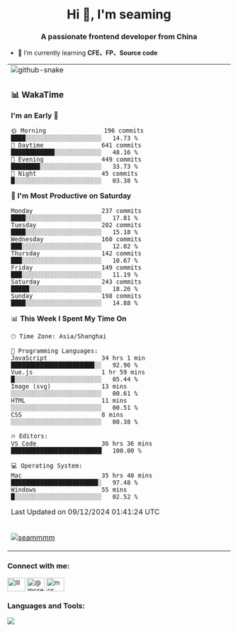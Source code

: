 <h1 align="center">Hi 👋, I'm seaming</h1>
<h3 align="center">A passionate frontend developer from China</h3>

- 🌱 I’m currently learning **CFE、FP、Source code**

<div align="center">

<table>

<tr><td>
  <img alt="github-snake" src="profile-snake-contrib/github-user-contribution.svg"/>
</td></tr>

<tr><td>

### 📊 WakaTime

<!--START_SECTION:waka-->
**I'm an Early 🐤** 

```text
🌞 Morning                196 commits         ████░░░░░░░░░░░░░░░░░░░░░   14.73 % 
🌆 Daytime                641 commits         ████████████░░░░░░░░░░░░░   48.16 % 
🌃 Evening                449 commits         ████████░░░░░░░░░░░░░░░░░   33.73 % 
🌙 Night                  45 commits          █░░░░░░░░░░░░░░░░░░░░░░░░   03.38 % 
```
📅 **I'm Most Productive on Saturday** 

```text
Monday                   237 commits         ████░░░░░░░░░░░░░░░░░░░░░   17.81 % 
Tuesday                  202 commits         ████░░░░░░░░░░░░░░░░░░░░░   15.18 % 
Wednesday                160 commits         ███░░░░░░░░░░░░░░░░░░░░░░   12.02 % 
Thursday                 142 commits         ███░░░░░░░░░░░░░░░░░░░░░░   10.67 % 
Friday                   149 commits         ███░░░░░░░░░░░░░░░░░░░░░░   11.19 % 
Saturday                 243 commits         █████░░░░░░░░░░░░░░░░░░░░   18.26 % 
Sunday                   198 commits         ████░░░░░░░░░░░░░░░░░░░░░   14.88 % 
```


📊 **This Week I Spent My Time On** 

```text
🕑︎ Time Zone: Asia/Shanghai

💬 Programming Languages: 
JavaScript               34 hrs 1 min        ███████████████████████░░   92.96 % 
Vue.js                   1 hr 59 mins        █░░░░░░░░░░░░░░░░░░░░░░░░   05.44 % 
Image (svg)              13 mins             ░░░░░░░░░░░░░░░░░░░░░░░░░   00.61 % 
HTML                     11 mins             ░░░░░░░░░░░░░░░░░░░░░░░░░   00.51 % 
CSS                      8 mins              ░░░░░░░░░░░░░░░░░░░░░░░░░   00.38 % 

🔥 Editors: 
VS Code                  36 hrs 36 mins      █████████████████████████   100.00 % 

💻 Operating System: 
Mac                      35 hrs 40 mins      ████████████████████████░   97.48 % 
Windows                  55 mins             █░░░░░░░░░░░░░░░░░░░░░░░░   02.52 % 
```


 Last Updated on 09/12/2024 01:41:24 UTC
<!--END_SECTION:waka-->

</td></tr>

<tr><td>
  <p align="left"> <a href="https://github.com/ryo-ma/github-profile-trophy"><img src="https://github-profile-trophy.vercel.app/?username=seammmm" alt="seammmm" /></a> </p>
</td></tr>
</table>

<h3 align="left">Connect with me:</h3>
<p align="left">
<a href="https://dev.to/lll" target="blank"><img align="center" src="https://raw.githubusercontent.com/rahuldkjain/github-profile-readme-generator/master/src/images/icons/Social/devto.svg" alt="lll" height="30" width="40" /></a>
<a href="https://medium.com/@mcseaming" target="blank"><img align="center" src="https://raw.githubusercontent.com/rahuldkjain/github-profile-readme-generator/master/src/images/icons/Social/medium.svg" alt="@mcseaming" height="30" width="40" /></a>
<a href="https://www.leetcode.com/mcs" target="blank"><img align="center" src="https://raw.githubusercontent.com/rahuldkjain/github-profile-readme-generator/master/src/images/icons/Social/leet-code.svg" alt="mcs" height="30" width="40" /></a>
</p>

<h3 align="left">Languages and Tools:</h3>
<img align="left" src="https://skillicons.dev/icons?i=sass,ts,jest,express,nuxt,firebase,gatsby,js,vue,react,redux,docker,discord,mongodb,stackoverflow,idea,git,vscode,github,gitlab,figma,vite,svg,next,gulp,webpack,bootstrap,jquery,swift,prisma" />
